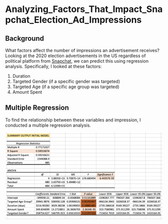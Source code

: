 # Analyzing_Factors_That_Impact_Snapchat_Election_Ad_Impressions
## Background
What factors affect the number of impressions an advertisement receives? Looking at the 2020 election advertisements in the US regardless of political platform from [Snapchat](https://www.snap.com/en-US/political-ads/), we can predict this using regression analysis. Specifically, I looked at these factors:
1. Duration 
2. Targeted Gender (if a specific gender was targeted)
3. Targeted Age (if a specific age group was targeted)
4. Amount Spent 

## Multiple Regression
To find the relationship between these variables and impression, I conducted a multiple regression analysis.

![alt_text](https://github.com/AndrealZhang/Analyzing_Factors_That_Impact_Snapchat_Election_Ad_Impressions/blob/master/Multi_regression_model1.png)
